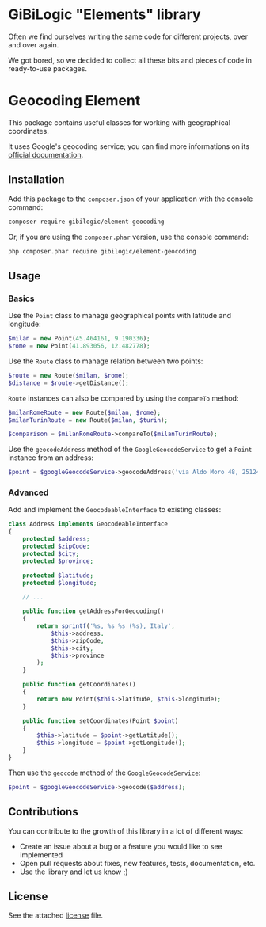 # GiBiLogic "Elements" library

Often we find ourselves writing the same code for different projects, over and over again.

We got bored, so we decided to collect all these bits and pieces of code in ready-to-use packages.

# Geocoding Element

This package contains useful classes for working with geographical coordinates.

It uses Google's geocoding service; you can find more informations on its [official documentation](https://developers.google.com/maps/documentation/geocoding/start).

## Installation

Add this package to the `composer.json` of your application with the console command:

```bash
composer require gibilogic/element-geocoding
```

Or, if you are using the `composer.phar` version, use the console command:

```bash
php composer.phar require gibilogic/element-geocoding
```

## Usage

### Basics

Use the `Point` class to manage geographical points with latitude and longitude:

```php
$milan = new Point(45.464161, 9.190336);
$rome = new Point(41.893056, 12.482778);
```

Use the `Route` class to manage relation between two points:

```php
$route = new Route($milan, $rome);
$distance = $route->getDistance();
```

`Route` instances can also be compared by using the `compareTo` method:

```php
$milanRomeRoute = new Route($milan, $rome);
$milanTurinRoute = new Route($milan, $turin);

$comparison = $milanRomeRoute->compareTo($milanTurinRoute);
```

Use the `geocodeAddress` method of the `GoogleGeocodeService` to get a `Point` instance from an address:

```php
$point = $googleGeocodeService->geocodeAddress('via Aldo Moro 48, 25124 Brescia, Italy');
```

### Advanced

Add and implement the `GeocodeableInterface` to existing classes:

```php
class Address implements GeocodeableInterface
{
    protected $address;
    protected $zipCode;
    protected $city;
    protected $province;

    protected $latitude;
    protected $longitude;

    // ...

    public function getAddressForGeocoding()
    {
        return sprintf('%s, %s %s (%s), Italy',
            $this->address,
            $this->zipCode,
            $this->city,
            $this->province
        );
    }

    public function getCoordinates()
    {
        return new Point($this->latitude, $this->longitude);
    }

    public function setCoordinates(Point $point)
    {
        $this->latitude = $point->getLatitude();
        $this->longitude = $point->getLongitude();
    }
}
```

Then use the `geocode` method of the `GoogleGeocodeService`:

```php
$point = $googleGeocodeService->geocode($address);
```

## Contributions

You can contribute to the growth of this library in a lot of different ways:

* Create an issue about a bug or a feature you would like to see implemented
* Open pull requests about fixes, new features, tests, documentation, etc.
* Use the library and let us know ;)

## License

See the attached [license](LICENSE) file.
